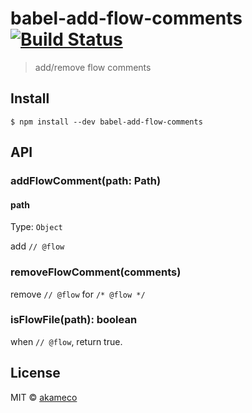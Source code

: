 # babel-add-flow-comments [![Build Status](https://travis-ci.org/akameco/babel-add-flow-comments.svg?branch=master)](https://travis-ci.org/akameco/babel-add-flow-comments)

> add/remove flow comments


## Install

```
$ npm install --dev babel-add-flow-comments
```


## API

### addFlowComment(path: Path)

#### path

Type: `Object`

add `// @flow`

### removeFlowComment(comments)

remove `// @flow` for `/* @flow */`

### isFlowFile(path): boolean

when `// @flow`, return true.

## License

MIT © [akameco](http://akameco.github.io)
